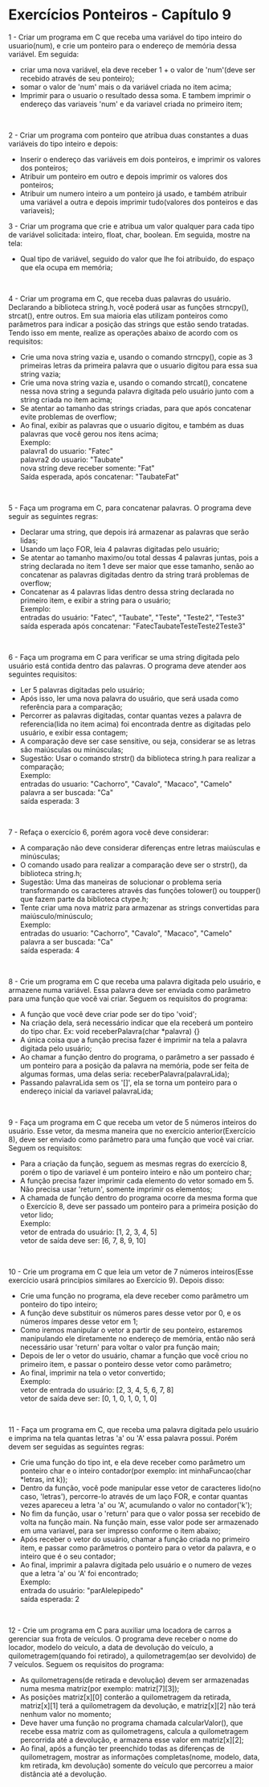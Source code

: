 # Exercícios Ponteiros - Capítulo 9

1 - Criar um programa em C que receba uma variável do tipo inteiro do usuario(num), e crie um ponteiro para o endereço de memória dessa variável. Em seguida:    
- criar uma nova variável, ela deve receber 1 + o valor de 'num'(deve ser recebido através de seu ponteiro);  
- somar o valor de 'num' mais o da variável criada no item acima;  
- Imprimir para o usuario o resultado dessa soma. E tambem imprimir o endereço das variaveis 'num' e da variavel criada no primeiro item;  

<br>

2 - Criar um programa com ponteiro que atribua duas constantes a duas variáveis do tipo inteiro e depois:  
- Inserir o endereço das variáveis em dois ponteiros, e imprimir os valores dos ponteiros;  
- Atribuir um ponteiro em outro e depois imprimir os valores dos ponteiros;  
- Atribuir um numero inteiro a um ponteiro já usado, e também atribuir uma variável a outra e depois imprimir tudo(valores dos ponteiros e das variaveis);  



3 - Criar um programa que crie e atribua um valor qualquer para cada tipo de variável solicitada: inteiro, float, char, boolean. Em seguida, mostre na tela:  
- Qual tipo de variável, seguido do valor que lhe foi atribuido, do espaço que ela ocupa em memória;  

<br>

4 - Criar um programa em C, que receba duas palavras do usuário. Declarando a biblioteca string.h, você poderá usar as funções strncpy(), strcat(), entre outros. Em sua maioria elas utilizam ponteiros como parâmetros para indicar a posição das strings que estão sendo tratadas. Tendo isso em mente, realize as operações abaixo de acordo com os requisitos:  
-  Crie uma nova string vazia e, usando o comando strncpy(), copie as 3 primeiras letras da primeira palavra que o usuario digitou para essa sua string vazia;  
- Crie uma nova string vazia e, usando o comando strcat(), concatene nessa nova string a segunda palavra digitada pelo usuário junto com a string criada no item acima;  
- Se atentar ao tamanho das strings criadas, para que após concatenar evite problemas de overflow;  
- Ao final, exibir as palavras que o usuario digitou, e também as duas palavras que você gerou nos itens acima;  
Exemplo:  
palavra1 do usuario: "Fatec"  
palavra2 do usuario: "Taubate"  
nova string deve receber somente: "Fat"  
Saída esperada, após concatenar: "TaubateFat"  

<br>

5 - Faça um programa em C, para concatenar palavras. O programa deve seguir as seguintes regras:  
- Declarar uma string, que depois irá armazenar as palavras que serão lidas;  
- Usando um laço FOR, leia 4 palavras digitadas pelo usuário;  
- Se atentar ao tamanho maximo/ou total dessas 4 palavras juntas, pois a string declarada no item 1 deve ser maior que esse tamanho, senão ao concatenar as palavras digitadas dentro da string trará problemas de overflow;  
- Concatenar as 4 palavras lidas dentro dessa string declarada no primeiro item, e exibir a string para o usuário;  
Exemplo:  
entradas do usuário: "Fatec", "Taubate", "Teste", "Teste2", "Teste3"  
saída esperada após concatenar: "FatecTaubateTesteTeste2Teste3"  

<br>

6 - Faça um programa em C para verificar se uma string digitada pelo usuário está contida dentro das palavras. O programa deve atender aos seguintes requisitos:  
- Ler 5 palavras digitadas pelo usuário;  
- Após isso, ler uma nova palavra do usuário, que será usada como referência para a comparação;  
- Percorrer as palavras digitadas, contar quantas vezes a palavra de referencia(lida no item acima) foi encontrada dentre as digitadas pelo usuário, e exibir essa contagem;  
- A comparação deve ser case sensitive, ou seja, considerar se as letras são maiúsculas ou minúsculas;  
- Sugestão: Usar o comando strstr() da biblioteca string.h para realizar a comparação;  
Exemplo:   
entradas do usuario: "Cachorro", "Cavalo", "Macaco", "Camelo"  
palavra a ser buscada: "Ca"  
saída esperada: 3  

<br>

7 - Refaça o exercício 6, porém agora você deve considerar:    
- A comparação não deve considerar diferenças entre letras maiúsculas e minúsculas;  
- O comando usado para realizar a comparação deve ser o strstr(), da biblioteca string.h;  
- Sugestão: Uma das maneiras de solucionar o problema seria transformando os caracteres através das funções tolower() ou toupper() que fazem parte da biblioteca ctype.h;  
- Tente criar uma nova matriz para armazenar as strings convertidas para maiúsculo/minúsculo;  
Exemplo:   
entradas do usuario: "Cachorro", "Cavalo", "Macaco", "Camelo"  
palavra a ser buscada: "Ca"  
saída esperada: 4    

<br>

8 - Crie um programa em C que receba uma palavra digitada pelo usuário, e armazene numa variável. Essa palavra deve ser enviada como parâmetro para uma função que você vai criar. Seguem os requisitos do programa:   
- A função que você deve criar pode ser do tipo 'void';  
- Na criação dela, será necessário indicar que ela receberá um ponteiro do tipo char. Ex: void receberPalavra(char *palavra) {}  
- A única coisa que a função precisa fazer é imprimir na tela a palavra digitada pelo usuário;  
- Ao chamar a função dentro do programa, o parâmetro a ser passado é um ponteiro para a posição da palavra na memória, pode ser feita de algumas formas, uma delas seria: receberPalavra(palavraLida);  
- Passando palavraLida sem os '[]', ela se torna um ponteiro para o endereço inicial da variavel palavraLida;  

<br>

9 - Faça um programa em C que receba um vetor de 5 números inteiros do usuário. Esse vetor, da mesma maneira que no exercício anterior(Exercício 8), deve ser enviado como parâmetro para uma função que você vai criar. Seguem os requisitos:  
- Para a criação da função, seguem as mesmas regras do exercício 8, porém o tipo de variavel é um ponteiro inteiro e não um ponteiro char;  
- A função precisa fazer imprimir cada elemento do vetor somado em 5. Não precisa usar 'return', somente imprimir os elementos;  
- A chamada de função dentro do programa ocorre da mesma forma que o Exercício 8, deve ser passado um ponteiro para a primeira posição do vetor lido;    
Exemplo:  
vetor de entrada do usuário: [1, 2, 3, 4, 5]  
vetor de saída deve ser:     [6, 7, 8, 9, 10]  

<br>

10 - Crie um programa em C que leia um vetor de 7 números inteiros(Esse exercício usará princípios similares ao Exercício 9). Depois disso:  
- Crie uma função no programa, ela deve receber como parâmetro um ponteiro do tipo inteiro;  
- A função deve substituir os números pares desse vetor por 0, e os números ímpares desse vetor em 1;  
- Como iremos manipular o vetor a partir de seu ponteiro, estaremos manipulando ele diretamente no endereço de memória, então não será necessário usar 'return' para voltar o valor pra função main;  
- Depois de ler o vetor do usuário, chamar a função que você criou no primeiro item, e passar o ponteiro desse vetor como parâmetro;  
- Ao final, imprimir na tela o vetor convertido;  
Exemplo:  
vetor de entrada do usuário: [2, 3, 4, 5, 6, 7, 8]  
vetor de saída deve ser:     [0, 1, 0, 1, 0, 1, 0]  

<br>

11 - Faça um programa em C, que receba uma palavra digitada pelo usuário e imprima na tela quantas letras 'a' ou 'A' essa palavra possui. Porém devem ser seguidas as seguintes regras:   
- Crie uma função do tipo int, e ela deve receber como parâmetro um ponteiro char e o inteiro contador(por exemplo: int minhaFuncao(char *letras, int k));  
- Dentro da função, você pode manipular esse vetor de caracteres lido(no caso, 'letras'), percorre-lo através de um laço FOR, e contar quantas vezes apareceu a letra 'a' ou 'A', acumulando o valor no contador('k');  
- No fim da função, usar o 'return' para que o valor possa ser recebido de volta na função main. Na função main, esse valor pode ser armazenado em uma variavel, para ser impresso conforme o item abaixo;  
- Após receber o vetor do usuário, chamar a função criada no primeiro item, e passar como parâmetros o ponteiro para o vetor da palavra, e o inteiro que é o seu contador;  
- Ao final, imprimir a palavra digitada pelo usuário e o numero de vezes que a letra 'a' ou 'A' foi encontrado;  
Exemplo:  
entrada do usuário: "parAlelepipedo"  
saída esperada: 2  

<br>

12 - Crie um programa em C para auxiliar uma locadora de carros a gerenciar sua frota de veículos. O programa deve receber o nome do locador, modelo do veículo, a data de devolução do veículo, a quilometragem(quando foi retirado), a quilometragem(ao ser devolvido) de 7 veículos. Seguem os requisitos do programa:   
- As quilometragens(de retirada e devolução) devem ser armazenadas numa mesma matriz(por exemplo: matriz[7][3]);  
- As posições matriz[x][0] conterão a quilometragem da retirada, matriz[x][1] terá a quilometragem da devolução, e matriz[x][2] não terá nenhum valor no momento;  
- Deve haver uma função no programa chamada calcularValor(), que recebe essa matriz com as quilometragens, calcula a quilometragem percorrida até a devolução, e armazena esse valor em matriz[x][2];  
- Ao final, após a função ter preenchido todas as diferenças de quilometragem, mostrar as informações completas(nome, modelo, data, km retirada, km devolução) somente do veículo que percorreu a maior distância até a devolução.  


